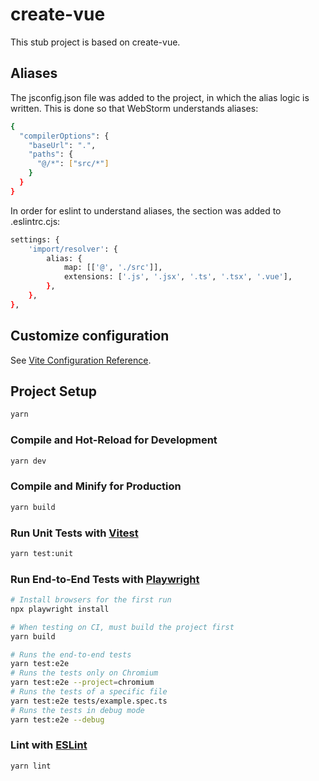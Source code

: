 # create-vue

This stub project is based on create-vue.

## Aliases

The jsconfig.json file was added to the project, in which the alias logic is written. 
This is done so that WebStorm understands aliases:
```sh
{
  "compilerOptions": {
    "baseUrl": ".",
    "paths": {
      "@/*": ["src/*"]
    }
  }
}
```

In order for eslint to understand aliases, the section was added to .eslintrc.cjs:

```sh    
settings: {
    'import/resolver': {
        alias: {
            map: [['@', './src']],
            extensions: ['.js', '.jsx', '.ts', '.tsx', '.vue'],
        },
    },
},
```

## Customize configuration

See [Vite Configuration Reference](https://vitejs.dev/config/).

## Project Setup

```sh
yarn
```

### Compile and Hot-Reload for Development

```sh
yarn dev
```

### Compile and Minify for Production

```sh
yarn build
```

### Run Unit Tests with [Vitest](https://vitest.dev/)

```sh
yarn test:unit
```

### Run End-to-End Tests with [Playwright](https://playwright.dev)

```sh
# Install browsers for the first run
npx playwright install

# When testing on CI, must build the project first
yarn build

# Runs the end-to-end tests
yarn test:e2e
# Runs the tests only on Chromium
yarn test:e2e --project=chromium
# Runs the tests of a specific file
yarn test:e2e tests/example.spec.ts
# Runs the tests in debug mode
yarn test:e2e --debug
```

### Lint with [ESLint](https://eslint.org/)

```sh
yarn lint
```
